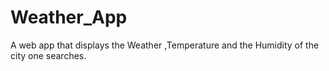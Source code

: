 # Weather_App
A web app that displays the Weather ,Temperature and the Humidity of the city one searches.
